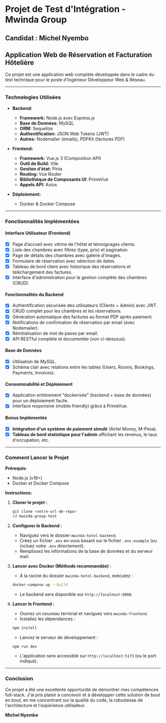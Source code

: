 # Projet de Test d'Intégration - Mwinda Group
## Candidat : Michel Nyembo

## Application Web de Réservation et Facturation Hôtelière

Ce projet est une application web complète développée dans le cadre du test technique pour le poste d'Ingénieur Développeur Web & Réseau.

---

### Technologies Utilisées

*   **Backend:**
    *   **Framework:** Node.js avec Express.js
    *   **Base de Données:** MySQL
    *   **ORM:** Sequelize
    *   **Authentification:** JSON Web Tokens (JWT)
    *   **Autres:** Nodemailer (emails), PDFKit (factures PDF)

*   **Frontend:**
    *   **Framework:** Vue.js 3 (Composition API)
    *   **Outil de Build:** Vite
    *   **Gestion d'état:** Pinia
    *   **Routing:** Vue Router
    *   **Bibliothèque de Composants UI:** PrimeVue
    *   **Appels API:** Axios

*   **Déploiement:**
    *   Docker & Docker Compose

---

### Fonctionnalités Implémentées

#### Interface Utilisateur (Frontend)
- [x] Page d’accueil avec vitrine de l'hôtel et témoignages clients.
- [x] Liste des chambres avec filtres (type, prix) et pagination.
- [x] Page de détails des chambres avec galerie d'images.
- [x] Formulaire de réservation avec sélection de dates.
- [x] Tableau de bord client avec historique des réservations et téléchargement des factures.
- [x] Interface d'administration pour la gestion complète des chambres (CRUD).

#### Fonctionnalités du Backend
- [x] Authentification sécurisée des utilisateurs (Clients + Admin) avec JWT.
- [x] CRUD complet pour les chambres et les réservations.
- [x] Génération automatique des factures au format PDF après paiement.
- [x] Notifications de confirmation de réservation par email (avec Nodemailer).
- [x] Réinitialisation de mot de passe par email.
- [x] API RESTful complète et documentée (voir ci-dessous).

#### Base de Données
- [x] Utilisation de MySQL.
- [x] Schéma clair avec relations entre les tables (Users, Rooms, Bookings, Payments, Invoices).

#### Consommabilité et Déploiement
- [x] Application entièrement "dockerisée" (backend + base de données) pour un déploiement facile.
- [x] Interface responsive (mobile friendly) grâce à PrimeVue.

#### Bonus Implémentés
- [x] **Intégration d'un système de paiement simulé** (Airtel Money, M-Pesa).
- [x] **Tableau de bord statistique pour l'admin** affichant les revenus, le taux d'occupation, etc.

---

### Comment Lancer le Projet

**Prérequis:**
*   Node.js (v18+)
*   Docker et Docker Compose

**Instructions:**

1.  **Cloner le projet :**
    ```bash
    git clone <votre-url-de-repo>
    cd mwinda-group-test
    ```

2.  **Configurer le Backend :**
    *   Naviguez vers le dossier `mwinda-hotel-backend`.
    *   Créez un fichier `.env` en vous basant sur le fichier `.env.example` (ou incluez votre `.env` directement).
    *   Remplissez les informations de la base de données et du serveur mail.

3.  **Lancer avec Docker (Méthode recommandée) :**
    *   À la racine du dossier `mwinda-hotel-backend`, exécutez :
    ```bash
    docker-compose up --build
    ```
    *   Le backend sera disponible sur `http://localhost:8080`.

4.  **Lancer le Frontend :**
    *   Ouvrez un nouveau terminal et naviguez vers `mwinda-frontend`.
    *   Installez les dépendances :
    ```bash
    npm install
    ```
    *   Lancez le serveur de développement :
    ```bash
    npm run dev
    ```
    *   L'application sera accessible sur `http://localhost:5173` (ou le port indiqué).

---

### Conclusion

Ce projet a été une excellente opportunité de démontrer mes compétences full-stack. J'ai pris plaisir à concevoir et à développer cette solution de bout en bout, en me concentrant sur la qualité du code, la robustesse de l'architecture et l'expérience utilisateur.

**Michel Nyembo**